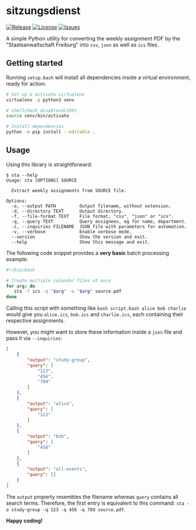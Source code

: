 # sitzungsdienst
[![Release](https://img.shields.io/github/release/S1SYPHOS/sitzungsdienst.svg)](https://github.com/S1SYPHOS/sitzungsdienst/releases) [![License](https://img.shields.io/github/license/S1SYPHOS/sitzungsdienst.svg)](https://github.com/S1SYPHOS/sitzungsdienst/blob/main/LICENSE) [![Issues](https://img.shields.io/github/issues/S1SYPHOS/sitzungsdienst.svg)](https://github.com/S1SYPHOS/sitzungsdienst/issues)

A simple Python utility for converting the weekly assignment PDF by the "Staatsanwaltschaft Freiburg" into `csv`, `json` as well as `ics` files.


## Getting started

Running `setup.bash` will install all dependencies inside a virtual environment, ready for action:

```bash
# Set up & activate virtualenv
virtualenv -p python3 venv

# shellcheck disable=SC1091
source venv/bin/activate

# Install dependencies
python -m pip install --editable .
```


## Usage

Using this library is straightforward:

```text
$ sta --help
Usage: sta [OPTIONS] SOURCE

  Extract weekly assignments from SOURCE file.

Options:
  -o, --output PATH         Output filename, without extension.
  -d, --directory TEXT      Output directory.
  -f, --file-format TEXT    File format, "csv", "json" or "ics".
  -q, --query TEXT          Query assignees, eg for name, department.
  -i, --inquiries FILENAME  JSON file with parameters for automation.
  -v, --verbose             Enable verbose mode.
  --version                 Show the version and exit.
  --help                    Show this message and exit.
```

The following code snippet provides a **very basic** batch processing example:

```bash
#!/bin/bash

# Create multiple calendar files at once
for arg; do
   sta -f ics -q "$arg" -o "$arg" source.pdf
done
```

Calling this script with something like `bash script.bash alice bob charlie` would give you `alice.ics`, `bob.ics` and `charlie.ics`, each containing their respective assignments.

However, you might want to store these information inside a `json` file and pass it via `--inquiries`:

```json
[
    {
        "output": "study-group",
        "query": [
            "123",
            "456",
            "789"
        ]
    },
    {
        "output": "alice",
        "query": [
            "123"
        ]
    },
    {
        "output": "bob",
        "query": [
            "456"
        ]
    },
    {
        "output": "all-events",
        "query": []
    }
]
```

The `output` property resembles the filename whereas `query` contains all search terms. Therefore, the first entry is equivalent to this command: `sta -o study-group -q 123 -q 456 -q 789 source.pdf`.


**Happy coding!**
